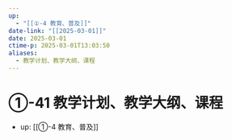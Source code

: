 ```yaml
---
up:
  - "[[①-4 教育、普及]]"
date-link: "[[2025-03-01]]"
date: 2025-03-01
ctime-p: 2025-03-01T13:03:50
aliases:
  - 教学计划、教学大纲、课程
---
```


# ①-41 教学计划、教学大纲、课程

- up: [[①-4 教育、普及]]
